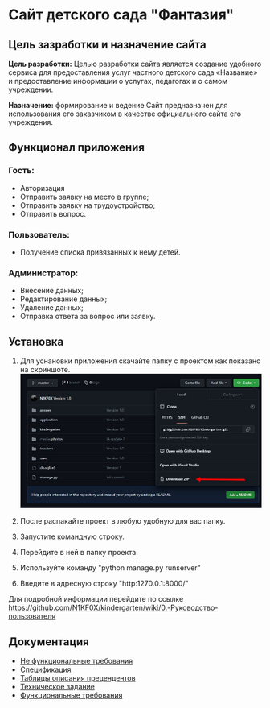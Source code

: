 # Сайт детского сада "Фантазия"

## Цель зазработки и назначение сайта 
**Цель разработки:** Целью разработки сайта является создание удобного сервиса для предоставления услуг частного детского сада «Название» и предоставление информации о услугах, педагогах и о самом учреждении.

**Назначение:** формирование и ведение
Сайт предназначен для использования его заказчиком в качестве официального сайта его учреждения.

## Функционал приложения
### Гость: 
* Авторизация 
* Отправить заявку на место в группе;
* Отправить заявку на трудоустройство;
* Отправить вопрос.

### Пользователь:
* Получение списка привязанных к нему детей.

### Администратор:
* Внесение данных;
* Редактирование данных;
* Удаление данных;
* Отправка ответа за вопрос или заявку.

## Установка
1. Для уснановки приложения скачайте папку с проектом как показано на скриншоте.
![avatar](https://github.com/N1KF0X/kindergarten/blob/master/Resources/IMG/RP/1.jpg)

2. После распакайте проект в любую удобную для вас папку.
3. Запустите командную строку.
4. Перейдите в ней в папку проекта.
5. Используйте команду "python manage.py runserver"
6. Введите в адресную строку "http:1270.0.1:8000/"

Для подробной информации перейдите по ссылке https://github.com/N1KF0X/kindergarten/wiki/0.-Руководство-пользователя

## Документация 
* [Не функциональные требования](https://github.com/N1KF0X/kindergarten/raw/master/Resources/DOKI/NFT.docx)
* [Спецификация](https://github.com/N1KF0X/kindergarten/raw/master/Resources/DOKI/S.docx)
* [Таблицы описания прецендентов](https://github.com/N1KF0X/kindergarten/raw/master/Resources/DOKI/TOP.docx)
* [Техническое задание](https://github.com/N1KF0X/kindergarten/raw/master/Resources/DOKI/TZ.docx)
* [Функциональные требования](https://github.com/N1KF0X/kindergarten/raw/master/Resources/DOKI/FT.docx)
